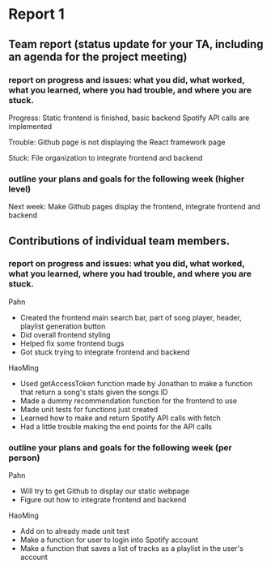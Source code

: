 # Report 1

## Team report (status update for your TA, including an agenda for the project meeting)

### report on progress and issues: what you did, what worked, what you learned, where you had trouble, and where you are stuck.

Progress: Static frontend is finished, basic backend Spotify API calls are implemented

Trouble: Github page is not displaying the React framework page

Stuck: File organization to integrate frontend and backend

### outline your plans and goals for the following week (higher level)

Next week: Make Github pages display the frontend, integrate frontend and backend

## Contributions of individual team members.

### report on progress and issues: what you did, what worked, what you learned, where you had trouble, and where you are stuck.

Pahn
 * Created the frontend main search bar, part of song player, header, playlist generation button
 * Did overall frontend styling
 * Helped fix some frontend bugs
 * Got stuck trying to integrate frontend and backend

HaoMing
 * Used getAccessToken function made by Jonathan to make a function that return a song's stats given the songs ID
 * Made a dummy recommendation function for the frontend to use
 * Made unit tests for functions just created
 * Learned how to make and return Spotify API calls with fetch
 * Had a little trouble making the end points for the API calls

### outline your plans and goals for the following week (per person)

Pahn
 * Will try to get Github to display our static webpage
 * Figure out how to integrate frontend and backend

HaoMing
 * Add on to already made unit test
 * Make a function for user to login into Spotify account
 * Make a function that saves a list of tracks as a playlist in the user's account
